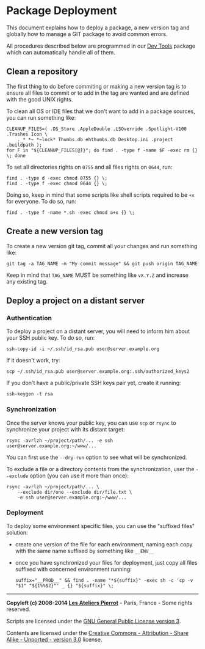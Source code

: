 Package Deployment
==================

This document explains how to deploy a package, a new version tag and globally how to manage
a GIT package to avoid common errors.

All procedures described below are programmed in our [Dev Tools](http://github.com/atelierspierrot/dev-tools)
package which can automatically handle all of them.


Clean a repository
------------------

The first thing to do before commiting or making a new version tag is to ensure all files
to commit or to add in the tag are wanted and are defined with the good UNIX rights.

To clean all OS or IDE files that we don't want to add in a package sources, you can run
something like:

    CLEANUP_FILES=( .DS_Store .AppleDouble .LSOverride .Spotlight-V100 .Trashes Icon \
        ._* *~ *~lock* Thumbs.db ehthumbs.db Desktop.ini .project .buildpath );
    for F in "${CLEANUP_FILES[@]}"; do find . -type f -name $F -exec rm {} \; done

To set all directories rights on `0755` and all files rights on `0644`, run:

    find . -type d -exec chmod 0755 {} \;
    find . -type f -exec chmod 0644 {} \;

Doing so, keep in mind that some scripts like shell scripts required to be `+x` for everyone.
To do so, run:

    find . -type f -name *.sh -exec chmod a+x {} \;


Create a new version tag
------------------------

To create a new version git tag, commit all your changes and run something like:

    git tag -a TAG_NAME -m "My commit message" && git push origin TAG_NAME

Keep in mind that `TAG_NAME` MUST be something like `vX.Y.Z` and increase any existing tag.


Deploy a project on a distant server
------------------------------------

### Authentication

To deploy a project on a distant server, you will need to inform him about your SSH public key.
To do so, run:

    ssh-copy-id -i ~/.ssh/id_rsa.pub user@server.example.org

If it doesn't work, try:

    scp ~/.ssh/id_rsa.pub user@server.example.org:.ssh/authorized_keys2

If you don't have a public/private SSH keys pair yet, create it running:

    ssh-keygen -t rsa

### Synchronization

Once the server knows your public key, you can use `scp` or `rsync` to synchronize your project
with its distant target:

    rsync -avrlzh ~/project/path/... -e ssh user@server.example.org:~/www/...

You can first use the `--dry-run` option to see what will be synchronized.

To exclude a file or a directory contents from the synchronization, user the `--exclude` option
(you can use it more than once):

    rsync -avrlzh ~/project/path/... \
        --exclude dir/one --exclude dir/file.txt \
        -e ssh user@server.example.org:~/www/...

### Deployment

To deploy some environment specific files, you can use the "suffixed files" solution:

-   create one version of the file for each environment, naming each copy with the same name
    suffixed by something like `__ENV__`
-   once you have synchronized your files for deployment, just copy all files suffixed with
    concerned environment running:
    
        suffix="__PROD__" && find . -name "*${suffix}" -exec sh -c 'cp -v "$1" "${1%%$2}"' _ {} "${suffix}" \;


----
**Copyleft (c) 2008-2014 [Les Ateliers Pierrot](http://www.ateliers-pierrot.fr/)** - Paris, France - Some rights reserved.

Scripts are licensed under the [GNU General Public License version 3](http://www.gnu.org/licenses/gpl.html).

Contents are licensed under the [Creative Commons - Attribution - Share Alike - Unported - version 3.0](http://creativecommons.org/licenses/by-sa/3.0/) license.

